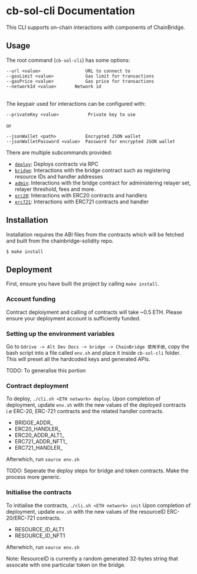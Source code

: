 # cb-sol-cli Documentation

This CLI supports on-chain interactions with components of ChainBridge.

## Usage 

The root command (`cb-sol-cli`) has some options:
```
--url <value>                 URL to connect to
--gasLimit <value>            Gas limit for transactions 
--gasPrice <value>            Gas price for transactions 
--networkId <value>	      Network id
```
\
The keypair used for interactions can be configured with:
```
--privateKey <value>           Private key to use
```
or
```
--jsonWallet <path>           Encrypted JSON wallet
--jsonWalletPassword <value>  Password for encrypted JSON wallet
```

There are multiple subcommands provided:

- [`deploy`](docs/deploy.md): Deploys contracts via RPC
- [`bridge`](docs/bridge.md): Interactions with the bridge contract such as registering resource IDs and handler addresses
- [`admin`](docs/admin.md): Interactions with the bridge contract for administering relayer set, relayer threshold, fees and more.
- [`erc20`](docs/erc20.md): Interactions with ERC20 contracts and handlers
- [`erc721`](docs/erc721.md): Interactions with ERC721 contracts and handler


## Installation

Installation requires the ABI files from the contracts which will be fetched and built from the chainbridge-solidity repo.
```shell
$ make install
```

## Deployment

First, ensure you have built the project by calling `make install`.

### Account funding

Contract deploiyment and calling of contracts will take ~0.5 ETH. Please ensure your deployment account is sufficiently funded.


### Setting up the environment variables

Go to `Gdrive -> Alt Dev Docs -> bridge -> ChainBridge 使用手册`, copy the bash script into a file called `env.sh` and place it inside `cb-sol-cli` folder.
This will preset all the hardcoded keys and generated APIs.

TODO: To generalise this portion

### Contract deployment

To deploy, `./cli.sh <ETH network> deploy`. Upon completion of deployment, update `env.sh` with the new values of the deployed contracts i.e ERC-20, ERC-721 contracts and the related handler contracts.
- BRIDGE_ADDR_<ETH network>
- ERC20_HANDLER_<ETH network>
- ERC20_ADDR_ALT1_<ETH network>
- ERC721_ADDR_NFT1_<ETH network>
- ERC721_HANDLER_<ETH network>

Afterwhich, run `source env.sh`

TODO: Seperate the deploy steps for bridge and token contracts. Make the process more generic.

### Initialise the contracts

To initialise the contracts, `./cli.sh <ETH network> init`
Upon completion of deployment, update `env.sh` with the new values of the resourceID ERC-20/ERC-721 contracts.
- RESOURCE_ID_ALT1
- RESOURCE_ID_NFT1

Afterwhich, run `source env.sh`

Note: ResourceID is currently a random generated 32-bytes string that assocate with one particular token on the bridge.
